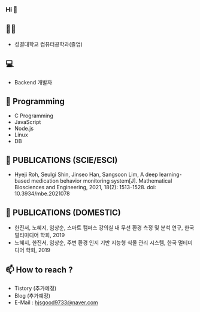 ### Hi 👋

## 👩‍🎓
- 성결대학교 컴퓨터공학과(졸업)

## 💻
- Backend 개발자

## 🌱 Programming
- C Programming
- JavaScript
- Node.js
- Linux
- DB

## 📝 PUBLICATIONS (SCIE/ESCI)
- Hyeji Roh, Seulgi Shin, Jinseo Han, Sangsoon Lim, A deep learning-based medication behavior monitoring system[J]. Mathematical Biosciences and Engineering, 2021, 18(2): 1513-1528. doi: 10.3934/mbe.2021078

## 📝 PUBLICATIONS (DOMESTIC)
- 한진서, 노혜지, 임상순, 스마트 캠퍼스 강의실 내 무선 환경 측정 및 분석 연구, 한국 멀티미디어 학회, 2019
- 노혜지, 한진서, 임상순, 주변 환경 인지 기반 지능형 식물 관리 시스템, 한국 멀티미디어 학회, 2019

## 📫 How to reach ?
- Tistory (추가예정)
- Blog (추가예정)
- E-Mail : hjsgood9733@naver.com
